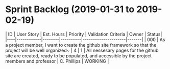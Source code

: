 # Sprint Backlog (2019-01-31 to 2019-02-19)

| ID | User Story | Est. Hours | Priority | Validation Criteria | Owner | Status|
|----|------------|--------|----------|---------------------|-------|
| 000 | As a project member, I want to create the github site framework so that the project will be well organized~ | 4 | 1 | All nessesary pages for the github site are created, ready to be populated, and accessible by the project members and professor | C. Phillips | WORKING |


